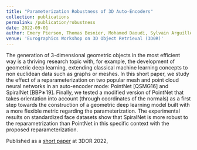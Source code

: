```yaml
---
title: "Parameterization Robustness of 3D Auto-Encoders"
collection: publications
permalink: /publication/robustness
date: 2022-09-01
author: Emery Pierson, Thomas Besnier, Mohamed Daoudi, Sylvain Arguillère
venue: 'Eurographics Workshop on 3D Object Retrieval (3D0R)'
---
```



The generation of 3-dimensional geometric objects in the most efficient way is a thriving research topic with, for example, the development of geometric deep learning, extending classical machine learning concepts to non euclidean data such as graphs or meshes. In this short paper, we study the effect of a reparameterization on two popular mesh and point cloud neural networks in an auto-encoder mode: PointNet [QSMG16] and SpiralNet [BBP∗19]. Finally, we tested a modified version of PointNet that takes orientation into account (through coordinates of the normals) as a first step towards the construction of a geometric deep learning model built with a more flexible metric regarding the parameterization. The experimental results on standardized face datasets show that SpiralNet is more robust to the reparametrization than PointNet in this specific context with the proposed reparameterization.

Published as a [short paper](https://diglib.eg.org/handle/10.2312/3dor20221180) at 3DOR 2022, 